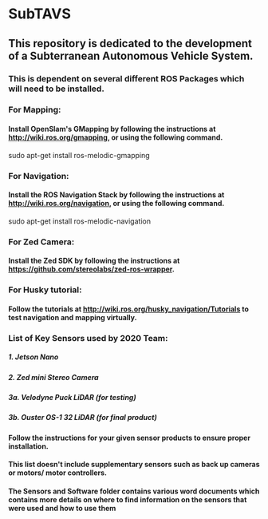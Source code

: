 # SubTAVS

## This repository is dedicated to the development of a Subterranean Autonomous Vehicle System.

### This is dependent on several different ROS Packages which will need to be installed.

### For Mapping:
#### Install OpenSlam's GMapping by following the instructions at http://wiki.ros.org/gmapping, or using the following command.

sudo apt-get install ros-melodic-gmapping

### For Navigation:
#### Install the ROS Navigation Stack by following the instructions at http://wiki.ros.org/navigation, or using the following command.

sudo apt-get install ros-melodic-navigation

### For Zed Camera:
#### Install the Zed SDK by following the instructions at https://github.com/stereolabs/zed-ros-wrapper.

### For Husky tutorial:
#### Follow the tutorials at http://wiki.ros.org/husky_navigation/Tutorials to test navigation and mapping virtually.

### List of Key Sensors used by 2020 Team:
##### 1. Jetson Nano
##### 2. Zed mini Stereo Camera
##### 3a. Velodyne Puck LiDAR (for testing)
##### 3b. Ouster OS-1 32 LiDAR (for final product)
#### Follow the instructions for your given sensor products to ensure proper installation.
#### This list doesn't include supplementary sensors such as back up cameras or motors/ motor controllers.
#### The Sensors and Software folder contains various word documents which contains more details on where to find information on the sensors that were used and how to use them
